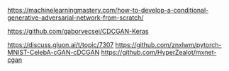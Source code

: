 

<!--
 * @version:
 * @Author:  StevenJokess https://github.com/StevenJokess
 * @Date: 2020-11-07 20:30:11
 * @LastEditors:  StevenJokess https://github.com/StevenJokess
 * @LastEditTime: 2020-11-10 18:22:46
 * @Description:
 * @TODO::
 * @Reference:
-->

https://machinelearningmastery.com/how-to-develop-a-conditional-generative-adversarial-network-from-scratch/

https://github.com/gaborvecsei/CDCGAN-Keras

https://discuss.gluon.ai/t/topic/7307
https://github.com/znxlwm/pytorch-MNIST-CelebA-cGAN-cDCGAN
https://github.com/HyperZealot/mxnet-cgan

